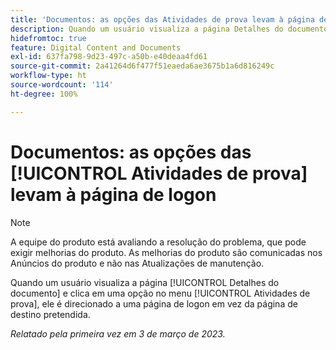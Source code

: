 ```yaml
---
title: 'Documentos: as opções das Atividades de prova levam à página de logon'
description: Quando um usuário visualiza a página Detalhes do documento e clica em uma opção no menu Atividades de prova, ele é direcionado a uma página de logon em vez da página de destino pretendida.
hidefromtoc: true
feature: Digital Content and Documents
exl-id: 637fa798-9d23-497c-a50b-e40deaa4fd61
source-git-commit: 2a41264d6f477f51eaeda6ae3675b1a6d816249c
workflow-type: ht
source-wordcount: '114'
ht-degree: 100%

---
```


# Documentos: as opções das [!UICONTROL Atividades de prova] levam à página de logon

<!--This article is on WF and WFP TOCs-->
<!--Converted to story-->

>[!NOTE]
>
>A equipe do produto está avaliando a resolução do problema, que pode exigir melhorias do produto. As melhorias do produto são comunicadas nos Anúncios do produto e não nas Atualizações de manutenção.

Quando um usuário visualiza a página [!UICONTROL Detalhes do documento] e clica em uma opção no menu [!UICONTROL Atividades de prova], ele é direcionado a uma página de logon em vez da página de destino pretendida.

_Relatado pela primeira vez em 3 de março de 2023._

